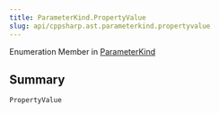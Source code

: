 ```yaml
---
title: ParameterKind.PropertyValue
slug: api/cppsharp.ast.parameterkind.propertyvalue
---
```

Enumeration Member in [ParameterKind](/api/cppsharp/ast/parameterkind)

## Summary



```csharp
PropertyValue
```

